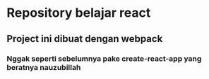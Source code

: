 # Repository belajar react
## Project ini dibuat dengan webpack 
### Nggak seperti sebelumnya pake create-react-app yang beratnya nauzubillah